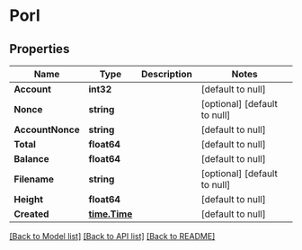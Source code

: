 # Porl

## Properties
Name | Type | Description | Notes
------------ | ------------- | ------------- | -------------
**Account** | **int32** |  | [default to null]
**Nonce** | **string** |  | [optional] [default to null]
**AccountNonce** | **string** |  | [default to null]
**Total** | **float64** |  | [default to null]
**Balance** | **float64** |  | [default to null]
**Filename** | **string** |  | [optional] [default to null]
**Height** | **float64** |  | [default to null]
**Created** | [**time.Time**](time.Time.md) |  | [default to null]

[[Back to Model list]](../README.md#documentation-for-models) [[Back to API list]](../README.md#documentation-for-api-endpoints) [[Back to README]](../README.md)


